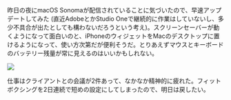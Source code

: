 昨日の夜にmacOS Sonomaが配信されていることに気づいたので、早速アップデートしてみた (直近AdobeとかStudio Oneで継続的に作業はしていないし、多少不具合が出たとしても構わないだろうという考え)。スクリーンセーバーが動くようになって面白いのと、iPhoneのウィジェットをMacのデスクトップに置けるようになって、使い方次第だが便利そうだ。とりあえずマウスとキーボードのバッテリー残量が常に見えるのはいいかもしれない。

![](https://photos.old.apkas.net/medium/202309/20230928-121402.webp)

仕事はクライアントとの会議が2件あって、なかなか精神的に疲れた。フィットボクシングを2日連続で短めの設定にしてしまったので、明日は戻したい。
